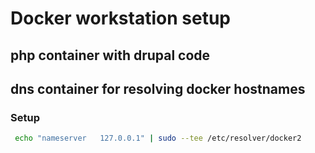 # Docker workstation setup

## php container with drupal code

## dns container for resolving docker hostnames
  
### Setup

```bash
 echo "nameserver	127.0.0.1" | sudo --tee /etc/resolver/docker2
